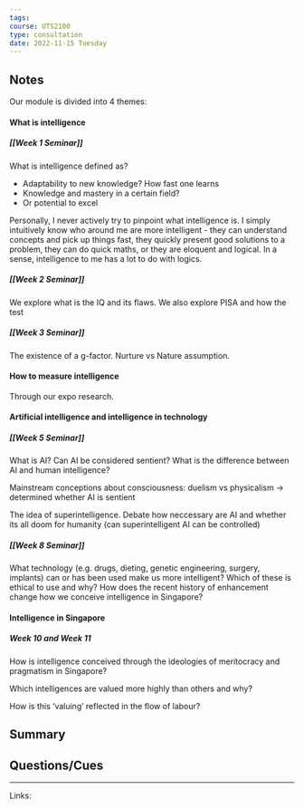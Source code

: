 ```yaml
---
tags: 
course: UTS2100
type: consultation
date: 2022-11-15 Tuesday
---
```


## Notes

Our module is divided into 4 themes:

#### What is intelligence
##### [[Week 1 Seminar]]
What is intelligence defined as? 
- Adaptability to new knowledge? How fast one learns
- Knowledge and mastery in a certain field?
- Or potential to excel

Personally, I never actively try to pinpoint what intelligence is. I simply intuitively know who around me are more intelligent - they can understand concepts and pick up things fast, they quickly present good solutions to a problem, they can do quick maths, or they are eloquent and logical.  In a sense, intelligence to me has a lot to do with logics. 

##### [[Week 2 Seminar]]
We explore what is the IQ and its flaws.
We also explore PISA and how the test 

##### [[Week 3 Seminar]]
The existence of a g-factor.
Nurture vs Nature assumption.


#### How to measure intelligence
Through our expo research. 

#### Artificial intelligence and intelligence in technology

##### [[Week 5 Seminar]]
What is AI? Can AI be considered sentient? What is the difference between AI and human intelligence?

Mainstream conceptions about consciousness: duelism vs physicalism → determined whether AI is sentient

The idea of superintelligence. Debate how neccessary are AI and whether its all doom for humanity (can superintelligent AI  can be controlled)

##### [[Week 8 Seminar]]
What technology (e.g. drugs, dieting, genetic engineering, surgery, implants) can or has been used make us more intelligent? Which of these is ethical to use and why? How does the recent history of enhancement change how we conceive intelligence in Singapore?


#### Intelligence in Singapore
##### Week 10 and Week 11

How is intelligence conceived through the ideologies of meritocracy and pragmatism in Singapore?

Which intelligences are valued more highly than others and why?

How is this ‘valuing’ reflected in the flow of labour?


## Summary

## Questions/Cues

---
Links:
